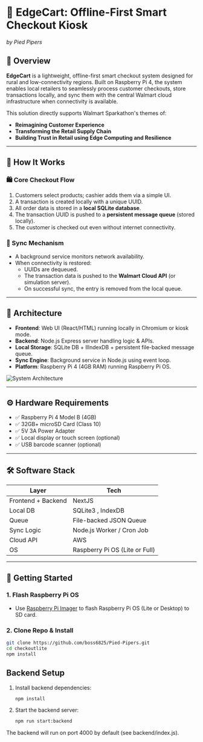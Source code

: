 # 🧾 EdgeCart: Offline-First Smart Checkout Kiosk

_by Pied Pipers_

## 🌟 Overview

**EdgeCart** is a lightweight, offline-first smart checkout system designed for rural and low-connectivity regions. Built on Raspberry Pi 4, the system enables local retailers to seamlessly process customer checkouts, store transactions locally, and sync them with the central Walmart cloud infrastructure when connectivity is available.

This solution directly supports Walmart Sparkathon's themes of:

- **Reimagining Customer Experience**
- **Transforming the Retail Supply Chain**
- **Building Trust in Retail using Edge Computing and Resilience**

---

## 🧠 How It Works

### 🛍️ Core Checkout Flow

1. Customers select products; cashier adds them via a simple UI.
2. A transaction is created locally with a unique UUID.
3. All order data is stored in a **local SQLite database**.
4. The transaction UUID is pushed to a **persistent message queue** (stored locally).
5. The customer is checked out even without internet connectivity.

### 🔁 Sync Mechanism

- A background service monitors network availability.
- When connectivity is restored:
  - UUIDs are dequeued.
  - The transaction data is pushed to the **Walmart Cloud API** (or simulation server).
  - On successful sync, the entry is removed from the local queue.

---

## 🧱 Architecture

- **Frontend**: Web UI (React/HTML) running locally in Chromium or kiosk mode.
- **Backend**: Node.js Express server handling logic & APIs.
- **Local Storage**: SQLite DB + llIndexDB + persistent file-backed message queue.
- **Sync Engine**: Background service in Node.js using event loop.
- **Platform**: Raspberry Pi 4 (4GB RAM) running Raspberry Pi OS.

![System Architecture](docs/EdgeCart_architecture.png)

---

## ⚙️ Hardware Requirements

- ✅ Raspberry Pi 4 Model B (4GB)
- ✅ 32GB+ microSD Card (Class 10)
- ✅ 5V 3A Power Adapter
- ✅ Local display or touch screen (optional)
- ✅ USB barcode scanner (optional)

---

## 🛠️ Software Stack

| Layer              | Tech                           |
| ------------------ | ------------------------------ |
| Frontend + Backend | NextJS                         |
| Local DB           | SQLite3 , IndexDB              |
| Queue              | File-backed JSON Queue         |
| Sync Logic         | Node.js Worker / Cron Job      |
| Cloud API          | AWS                            |
| OS                 | Raspberry Pi OS (Lite or Full) |

---

## 🚀 Getting Started

### 1. Flash Raspberry Pi OS

- Use [Raspberry Pi Imager](https://www.raspberrypi.com/software/) to flash Raspberry Pi OS (Lite or Desktop) to SD card.

### 2. Clone Repo & Install

```bash
git clone https://github.com/boss6825/Pied-Pipers.git
cd checkoutlite
npm install

```

## Backend Setup

1. Install backend dependencies:
   ```bash
   npm install
   ```
2. Start the backend server:
   ```bash
   npm run start:backend
   ```

The backend will run on port 4000 by default (see backend/index.js).

